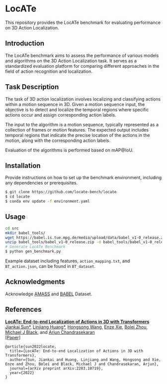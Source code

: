 # LocATe

This repository provides the LocATe benchmark for evaluating performance on 3D Action Localization.

## Introduction
The LocATe benchmark aims to assess the performance of various models and algorithms on the 3D Action Localization task. It serves as a standardized evaluation platform for comparing different approaches in the field of action recognition and localization.

## Task Description
The task of 3D action localization involves localizing and classifying actions within a motion sequence in 3D. Given a motion sequence input, the objective is to detect and localize the temporal regions where specific actions occur and assign corresponding action labels.

The input to the algorithm is a motion sequence, typically represented as a collection of frames or motion features. The expected output includes temporal regions that indicate the precise location of the actions in the motion, along with the corresponding action labels.

Evaluation of the algorithms is performed based on mAP@IoU.

## Installation
Provide instructions on how to set up the benchmark environment, including any dependencies or prerequisites.

```bash
$ git clone https://github.com/locate-bench/locate
$ cd locate
$ conda env update -f environment.yaml
```
## Usage

```bash
cd src
mkdir babel_tools/
wget https://babel.is.tue.mpg.de/media/upload/data/babel_v1-0_release.zip -P babel_tools/
unzip babel_tools/babel_v1-0_release.zip -d babel_tools/babel_v1-0_release
# Generate LocATe Benchmark
$ python gen_benchmark.py
```
Example dataset including features, `action_mapping.txt`, and `BT_action.json`, can be found in `BT_dataset`.
## Acknowledgments
Acknowledge [AMASS](https://amass.is.tue.mpg.de/) and [BABEL](https://babel.is.tue.mpg.de/) Dataset.

## References
**[LocATe: End-to-end Localization of Actions in 3D with Transformers
](https://arxiv.org/abs/2203.10719)**
<br />
[Jiankai Sun*](https://scholar.google.com/citations?user=726MCb8AAAAJ&hl=en), 
[Linjiang Huang*](https://scholar.google.com/citations?user=j5rBSw0AAAAJ&hl=en), 
[Hongsong Wang](https://scholar.google.com/citations?user=LzQnGacAAAAJ&hl=en),
[Enze Xie](https://scholar.google.com/citations?user=42MVVPgAAAAJ&hl=en), 
[Bolei Zhou](https://scholar.google.com/citations?user=9D4aG8AAAAAJ&hl=en),
[Michael J Black](https://scholar.google.com/citations?user=6NjbexEAAAAJ&hl=en), and
[Arjun Chandrasekaran](https://scholar.google.com/citations?user=i3Rs8GMAAAAJ&hl=en)
<br />
[[Paper]](https://arxiv.org/abs/2203.10719)
```
@article{sun2022locate,
  title={LocATe: End-to-end Localization of Actions in 3D with Transformers},
  author={Sun, Jiankai and Huang, Linjiang and Wang, Hongsong and Xie, Enze and Zhou, Bolei and Black, Michael J and Chandrasekaran, Arjun},
  journal={arXiv preprint arXiv:2203.10719},
  year={2022}
}
```
